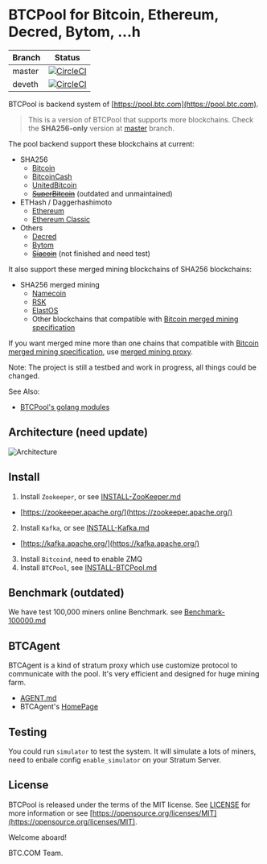 BTCPool for Bitcoin, Ethereum, Decred, Bytom, ...h
==================

|Branch|Status|
|------|------|
|master|[![CircleCI](https://circleci.com/gh/btccom/btcpool/tree/master.svg?style=shield)](https://circleci.com/gh/btccom/btcpool/tree/master)|
|deveth|[![CircleCI](https://circleci.com/gh/btccom/btcpool/tree/deveth.svg?style=shield)](https://circleci.com/gh/btccom/btcpool/tree/deveth)|

BTCPool is backend system of [https://pool.btc.com](https://pool.btc.com).

> This is a version of BTCPool that supports more blockchains. Check the **SHA256-only** version at [master](https://github.com/btccom/btcpool/tree/master) branch.

The pool backend support these blockchains at current:
* SHA256
   * [Bitcoin](https://bitcoin.org/)
   * [BitcoinCash](https://bitcoincash.org/)
   * [UnitedBitcoin](https://ub.com/)
   * ~~[SuperBitcoin](http://supersmartbitcoin.com/)~~ (outdated and unmaintained)
* ETHash / Daggerhashimoto
   * [Ethereum](https://www.ethereum.org/)
   * [Ethereum Classic](https://ethereumclassic.org/)
* Others
   * [Decred](https://www.decred.org/)
   * [Bytom](https://bytom.io/)
   * ~~[Siacoin](https://www.sia.tech/)~~ (not finished and need test)

It also support these merged mining blockchains of SHA256 blockchains:
* SHA256 merged mining
   * [Namecoin](https://www.namecoin.org/)
   * [RSK](https://www.rsk.co/)
   * [ElastOS](https://elastos.org/)
   * Other blockchains that compatible with [Bitcoin merged mining specification](https://en.bitcoin.it/wiki/Merged_mining_specification)
   
If you want merged mine more than one chains that compatible with [Bitcoin merged mining specification](https://en.bitcoin.it/wiki/Merged_mining_specification), use [merged mining proxy](https://github.com/btccom/btcpool-go-modules/tree/master/mergedMiningProxy).

Note: The project is still a testbed and work in progress, all things could be changed.

See Also:
* [BTCPool's golang modules](https://github.com/btccom/btcpool-go-modules)

## Architecture (need update)

![Architecture](docs/btcpool.png)

## Install

1. Install `Zookeeper`, or see [INSTALL-ZooKeeper.md](docs/INSTALL-ZooKeeper.md)
  * [https://zookeeper.apache.org/](https://zookeeper.apache.org/)
2. Install `Kafka`, or see [INSTALL-Kafka.md](docs/INSTALL-Kafka.md)
  * [https://kafka.apache.org/](https://kafka.apache.org/)
3. Install `Bitcoind`, need to enable ZMQ
4. Install `BTCPool`, see [INSTALL-BTCPool.md](docs/INSTALL-BTCPool.md)

## Benchmark (outdated)

We have test 100,000 miners online Benchmark. see [Benchmark-100000.md](docs/Benchmark-100000.md)

## BTCAgent

BTCAgent is a kind of stratum proxy which use customize protocol to communicate with the pool. It's very efficient and designed for huge mining farm.

* [AGENT.md](docs/AGENT.md)
* BTCAgent's [HomePage](https://github.com/btccom/BTCAgent)

## Testing

You could run `simulator` to test the system. It will simulate a lots of miners, need to enbale config `enable_simulator` on your Stratum Server.

## License
BTCPool is released under the terms of the MIT license. See [LICENSE](LICENSE) for more information or see [https://opensource.org/licenses/MIT](https://opensource.org/licenses/MIT).


Welcome aboard!

BTC.COM Team.
